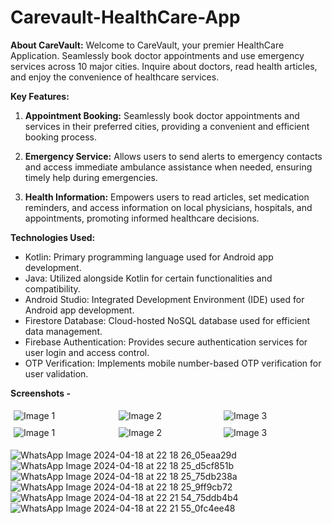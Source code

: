 # Carevault-HealthCare-App

**About CareVault:**
Welcome to CareVault, your premier HealthCare Application. Seamlessly book doctor appointments and use emergency services across 10 major cities. Inquire about doctors, read health articles, and enjoy the convenience of healthcare services.

**Key Features:**

1. **Appointment Booking:**
   Seamlessly book doctor appointments and services in their preferred cities, providing a convenient and efficient booking process.

2. **Emergency Service:**
   Allows users to send alerts to emergency contacts and access immediate ambulance assistance when needed, ensuring timely help during emergencies.

3. **Health Information:**
   Empowers users to read articles, set medication reminders, and access information on local physicians, hospitals, and appointments, promoting informed healthcare decisions.

**Technologies Used:**

- Kotlin: Primary programming language used for Android app development.
- Java: Utilized alongside Kotlin for certain functionalities and compatibility.
- Android Studio: Integrated Development Environment (IDE) used for Android app development.
- Firestore Database: Cloud-hosted NoSQL database used for efficient data management.
- Firebase Authentication: Provides secure authentication services for user login and access control.
- OTP Verification: Implements mobile number-based OTP verification for user validation.

**Screenshots -** 
<div style="display: flex;">
  <img src="https://github.com/Samb30/Carevault-HealthCare-App/assets/117346153/c411f71e-5616-4569-a432-6c3201bdc695" alt="Image 1" style="flex: 33.33%; padding: 5px;">
  <img src="[image2.jpg](https://github.com/Samb30/Carevault-HealthCare-App/assets/117346153/e24dd0a0-0097-4915-9bb6-236d8ad0c89e)" alt="Image 2" style="flex: 33.33%; padding: 5px;">
  <img src="image3.jpg" alt="Image 3" style="flex: 33.33%; padding: 5px;">
</div>

<div style="display: flex;">
  <img src="image1.jpg" alt="Image 1" style="flex: 33.33%; padding: 5px;">
  <img src="image2.jpg" alt="Image 2" style="flex: 33.33%; padding: 5px;">
  <img src="image3.jpg" alt="Image 3" style="flex: 33.33%; padding: 5px;">
</div>


![WhatsApp Image 2024-04-18 at 22 18 26_05eaa29d](https://github.com/Samb30/Carevault-HealthCare-App/assets/117346153/c411f71e-5616-4569-a432-6c3201bdc695)
![WhatsApp Image 2024-04-18 at 22 18 25_d5cf851b](https://github.com/Samb30/Carevault-HealthCare-App/assets/117346153/e24dd0a0-0097-4915-9bb6-236d8ad0c89e)
![WhatsApp Image 2024-04-18 at 22 18 25_75db238a](https://github.com/Samb30/Carevault-HealthCare-App/assets/117346153/aabe3c1c-bb5b-47c9-a763-f4a1e358a2b2)
![WhatsApp Image 2024-04-18 at 22 18 25_9ff9cb72](https://github.com/Samb30/Carevault-HealthCare-App/assets/117346153/8db0f739-8afb-4514-926d-1fb48acad509)
![WhatsApp Image 2024-04-18 at 22 21 54_75ddb4b4](https://github.com/Samb30/Carevault-HealthCare-App/assets/117346153/6fad7fa7-9b53-4dd2-989b-530ce4e7e512)
![WhatsApp Image 2024-04-18 at 22 21 55_0fc4ee48](https://github.com/Samb30/Carevault-HealthCare-App/assets/117346153/b643c205-9c0a-4583-a0cc-2a69950e657b)

